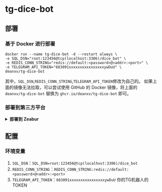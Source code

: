 # tg-dice-bot

## 部署
### 基于 Docker 进行部署
```shell
docker run --name tg-dice-bot -d --restart always \
-e SQL_DSN="root:123456@tcp(localhost:3306)/dice_bot" \
-e REDIS_CONN_STRING="redis://default:<password>@<addr>:<port>" \
-e TELEGRAM_API_TOKEN="683091xxxxxxxxxxxxxxxxywDuU" \
deanxv/tg-dice-bot
```
其中，`SQL_DSN`,`REDIS_CONN_STRING`,`TELEGRAM_API_TOKEN`修改为自己的。
如果上面的镜像无法拉取，可以尝试使用 GitHub 的 Docker 镜像，将上面的 `deanxv/tg-dice-bot` 替换为 `ghcr.io/deanxv/tg-dice-bot` 即可。


### 部署到第三方平台

<details>
<summary><strong>部署到 Zeabur</strong></summary>
<div>

> Zeabur 的服务器在国外，自动解决了网络的问题，同时免费的额度也足够个人使用

1. 首先 fork 一份代码。
2. 进入 [Zeabur](https://zeabur.com?referralCode=deanxv)，登录，进入控制台。
3. 新建一个 Project，在 Service -> Add Service 选择 Marketplace，选择 MySQL，并记下连接参数（用户名、密码、地址、端口）。
4. 使用mysql视图化工具连接mysql，运行 ```create database `dice_bot` ``` 创建数据库。
5. 在 Service -> Add Service，选择 Git（第一次使用需要先授权），选择你 fork 的仓库。
6. Deploy 会自动开始，先取消。
7. 添加环境变量
   
   `SQL_DSN`:`<username>:<password>@tcp(<addr>:<port>)/dice_bot`

   `REDIS_CONN_STRING`:`redis://default:<password>@<addr>:<port>`

   `TELEGRAM_API_TOKEN`:`你的TG机器人的TOKEN`
   
   保存。
9. 选择 Redeploy。

</div>
</details>

## 配置

### 环境变量

1. `SQL_DSN`：`SQL_DSN=root:123456@tcp(localhost:3306)/dice_bot`
2. `REDIS_CONN_STRING`：`REDIS_CONN_STRING:redis://default:<password>@<addr>:<port>`
3. `TELEGRAM_API_TOKEN`：`683091xxxxxxxxxxxxxxxxywDuU` 你的TG机器人的TOKEN
